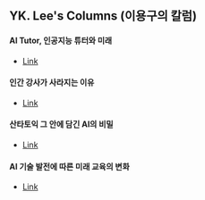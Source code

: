 ## YK. Lee's Columns (이용구의 칼럼)

#### AI Tutor, 인공지능 튜터와 미래
 - [Link](https://blog.naver.com/riiid_santa/221335064869)

#### 인간 강사가 사라지는 이유
 - [Link](https://blog.naver.com/riiid_santa/221338864696)

#### 산타토익 그 안에 담긴 AI의 비밀
 - [Link](https://blog.naver.com/riiid_santa/221343569729)

#### AI 기술 발전에 따른 미래 교육의 변화
 - [Link](https://blog.naver.com/riiid_santa/221378142675)

